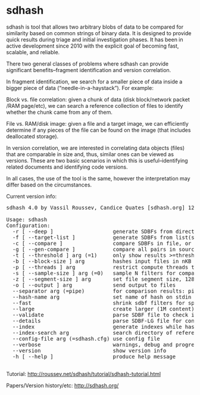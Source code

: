 sdhash
======
sdhash is tool that allows two arbitrary blobs of data to be compared for 
similarity based on common strings of binary data. It is designed to provide 
quick results during triage and initial investigation phases. It has been in 
active development since 2010 with the explicit goal of becoming fast, scalable, 
and reliable.

There two general classes of problems where sdhash can provide significant 
benefits–fragment identification and version correlation.

In fragment identification, we search for a smaller piece of data inside a 
bigger piece of data (“needle-in-a-haystack”). For example:

Block vs. file correlation: given a chunk of data (disk block/network packet
/RAM page/etc), we can search a reference collection of files to identify 
whether the chunk came from any of them.

File vs. RAM/disk image: given a file and a target image, we can efficiently 
determine if any pieces of the file can be found on the image (that includes 
deallocated storage).

In version correlation, we are interested in correlating data objects (files) 
that are comparable in size and, thus, similar ones can be viewed as versions. 
These are two basic scenarios in which this is useful–identifying related 
documents and identifying code versions.

In all cases, the use of the tool is the same, however the interpretation may 
differ based on the circumstances.

Current version info: 
<pre>
sdhash 4.0 by Vassil Roussev, Candice Quates [sdhash.org] 12/2013

Usage: sdhash <options> <files>
Configuration:
  -r [ --deep ]                   generate SDBFs from directories and files
  -f [ --target-list ]            generate SDBFs from list(s) of filenames
  -c [ --compare ]                compare SDBFs in file, or two SDBF files
  -g [ --gen-compare ]            compare all pairs in source data
  -t [ --threshold ] arg (=1)     only show results >=threshold
  -b [ --block-size ] arg         hashes input files in nKB blocks
  -p [ --threads ] arg            restrict compute threads to N threads
  -s [ --sample-size ] arg (=0)   sample N filters for comparisons
  -z [ --segment-size ] arg       set file segment size, 128MB default
  -o [ --output ] arg             send output to files
  --separator arg (=pipe)         for comparison results: pipe csv tab
  --hash-name arg                 set name of hash on stdin
  --fast                          shrink sdbf filters for speedup
  --large                         create larger (1M content) filters
  --validate                      parse SDBF file to check if it is valid
  --details                       parse SDBF-LG file for contents
  --index                         generate indexes while hashing
  --index-search arg              search directory of reference indexes
  --config-file arg (=sdhash.cfg) use config file
  --verbose                       warnings, debug and progress output
  --version                       show version info
  -h [ --help ]                   produce help message

</pre>
Tutorial: http://roussev.net/sdhash/tutorial/sdhash-tutorial.html

Papers/Version history/etc:  http://sdhash.org/
